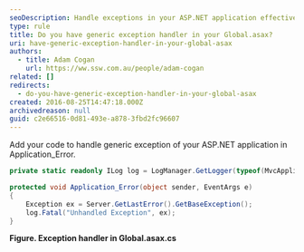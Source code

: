 ```yaml
---
seoDescription: Handle exceptions in your ASP.NET application effectively with a generic exception handler in Global.asax, ensuring unhandled errors are logged and notified.
type: rule
title: Do you have generic exception handler in your Global.asax?
uri: have-generic-exception-handler-in-your-global-asax
authors:
  - title: Adam Cogan
    url: https://ww.ssw.com.au/people/adam-cogan
related: []
redirects:
  - do-you-have-generic-exception-handler-in-your-global-asax
created: 2016-08-25T14:47:18.000Z
archivedreason: null
guid: c2e66516-0d81-493e-a878-3fbd2fc96607
---
```


Add your code to handle generic exception of your ASP.NET application in Application_Error.

<!--endintro-->

```cs
private static readonly ILog log = LogManager.GetLogger(typeof(MvcApplication));

protected void Application_Error(object sender, EventArgs e)
{
    Exception ex = Server.GetLastError().GetBaseException();
    log.Fatal("Unhandled Exception", ex);
}
```

**Figure. Exception handler in Global.asax.cs**
